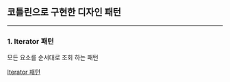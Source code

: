 ## 코틀린으로 구현한 디자인 패턴

---
### 1. Iterator 패턴
모든 요소를 순서대로 조회 하는 패턴

[Iterator 패턴](https://github.com/wnstlr0615/DesignPatternByKotlin/tree/main/src/main/kotlin/chapter01/iterator)